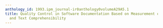 ```yaml
---
anthology_id: 1993.ipm_journal-ir0anthology0volumeA29A5.1
title: Quality Control in Software Documentation Based on Measurement of Text Comprehension
  and Text Comprehensibility
---
```

